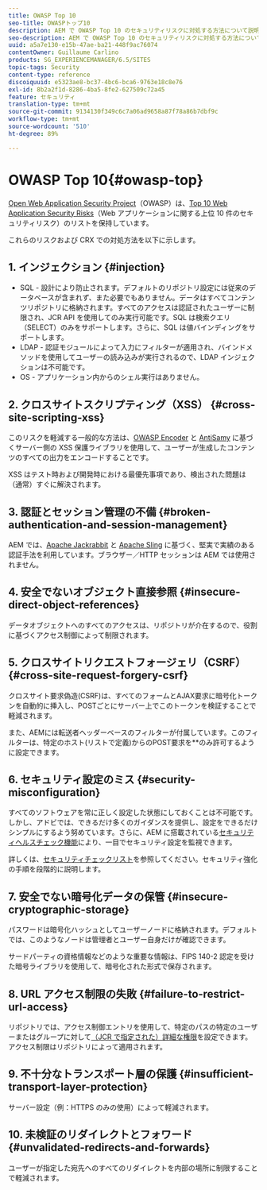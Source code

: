 ```yaml
---
title: OWASP Top 10
seo-title: OWASPトップ10
description: AEM で OWASP Top 10 のセキュリティリスクに対処する方法について説明します。
seo-description: AEM で OWASP Top 10 のセキュリティリスクに対処する方法について説明します。
uuid: a5a7e130-e15b-47ae-ba21-448f9ac76074
contentOwner: Guillaume Carlino
products: SG_EXPERIENCEMANAGER/6.5/SITES
topic-tags: Security
content-type: reference
discoiquuid: e5323ae8-bc37-4bc6-bca6-9763e18c8e76
exl-id: 8b2a2f1d-8286-4ba5-8fe2-627509c72a45
feature: セキュリティ
translation-type: tm+mt
source-git-commit: 9134130f349c6c7a06ad9658a87f78a86b7dbf9c
workflow-type: tm+mt
source-wordcount: '510'
ht-degree: 89%

---
```


# OWASP Top 10{#owasp-top}

[Open Web Application Security Project](https://www.owasp.org)（OWASP）は、[Top 10 Web Application Security Risks](https://www.owasp.org/index.php/OWASP_Top_Ten_Project)（Web アプリケーションに関する上位 10 件のセキュリティリスク）のリストを保持しています。

これらのリスクおよび CRX での対処方法を以下に示します。

## 1. インジェクション  {#injection}

* SQL - 設計により防止されます。デフォルトのリポジトリ設定には従来のデータベースが含まれず、また必要でもありません。データはすべてコンテンツリポジトリに格納されます。すべてのアクセスは認証されたユーザーに制限され、JCR API を使用してのみ実行可能です。SQL は検索クエリ（SELECT）のみをサポートします。さらに、SQL は値バインディングをサポートします。
* LDAP - 認証モジュールによって入力にフィルターが適用され、バインドメソッドを使用してユーザーの読み込みが実行されるので、LDAP インジェクションは不可能です。
* OS - アプリケーション内からのシェル実行はありません。

## 2. クロスサイトスクリプティング（XSS）  {#cross-site-scripting-xss}

このリスクを軽減する一般的な方法は、[OWASP Encoder](https://www.owasp.org/index.php/OWASP_Java_Encoder_Project) と [AntiSamy](https://www.owasp.org/index.php/Category:OWASP_AntiSamy_Project) に基づくサーバー側の XSS 保護ライブラリを使用して、ユーザーが生成したコンテンツのすべての出力をエンコードすることです。

XSS はテスト時および開発時における最優先事項であり、検出された問題は（通常）すぐに解決されます。

## 3. 認証とセッション管理の不備 {#broken-authentication-and-session-management}

AEM では、[Apache Jackrabbit](https://jackrabbit.apache.org/) と [Apache Sling](https://sling.apache.org/) に基づく、堅実で実績のある認証手法を利用しています。ブラウザー／HTTP セッションは AEM では使用されません。

## 4. 安全でないオブジェクト直接参照 {#insecure-direct-object-references}

データオブジェクトへのすべてのアクセスは、リポジトリが介在するので、役割に基づくアクセス制御によって制限されます。

## 5. クロスサイトリクエストフォージェリ（CSRF）  {#cross-site-request-forgery-csrf}

クロスサイト要求偽造(CSRF)は、すべてのフォームとAJAX要求に暗号化トークンを自動的に挿入し、POSTごとにサーバー上でこのトークンを検証することで軽減されます。

また、AEMには転送者ヘッダーベースのフィルターが付属しています。このフィルターは、特定のホスト(リストで定義)からのPOST要求を&#x200B;**&#x200B;のみ許可するように設定できます。

## 6. セキュリティ設定のミス {#security-misconfiguration}

すべてのソフトウェアを常に正しく設定した状態にしておくことは不可能です。しかし、アドビでは、できるだけ多くのガイダンスを提供し、設定をできるだけシンプルにするよう努めています。さらに、AEM に搭載されている[セキュリティヘルスチェック機能](/help/sites-administering/operations-dashboard.md)により、一目でセキュリティ設定を監視できます。

詳しくは、[セキュリティチェックリスト](/help/sites-administering/security-checklist.md)を参照してください。セキュリティ強化の手順を段階的に説明します。

## 7. 安全でない暗号化データの保管 {#insecure-cryptographic-storage}

パスワードは暗号化ハッシュとしてユーザーノードに格納されます。デフォルトでは、このようなノードは管理者とユーザー自身だけが確認できます。

サードパーティの資格情報などのような重要な情報は、FIPS 140-2 認定を受けた暗号ライブラリを使用して、暗号化された形式で保存されます。

## 8. URL アクセス制限の失敗  {#failure-to-restrict-url-access}

リポジトリでは、アクセス制御エントリを使用して、特定のパスの特定のユーザーまたはグループに対して[（JCR で指定された）詳細な権限](https://docs.adobe.com/content/docs/en/spec/jcr/2.0/16_Access_Control_Management.html)を設定できます。アクセス制限はリポジトリによって適用されます。

## 9. 不十分なトランスポート層の保護 {#insufficient-transport-layer-protection}

サーバー設定（例：HTTPS のみの使用）によって軽減されます。

## 10. 未検証のリダイレクトとフォワード {#unvalidated-redirects-and-forwards}

ユーザーが指定した宛先へのすべてのリダイレクトを内部の場所に制限することで軽減されます。
